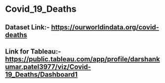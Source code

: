 # Covid_19_Deaths

## Dataset Link:- https://ourworldindata.org/covid-deaths

## Link for Tableau:- https://public.tableau.com/app/profile/darshankumar.patel3977/viz/Covid-19_Deaths/Dashboard1
